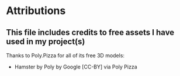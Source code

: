 # Attributions
## This file includes credits to free assets I have used in my project(s)
Thanks to Poly.Pizza for all of its free 3D models:
* Hamster by Poly by Google [CC-BY] via Poly Pizza
